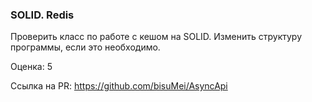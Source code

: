 ### SOLID. Redis

Проверить класс по работе с кешом на SOLID. Изменить структуру программы, если это необходимо.

Оценка: 5

Ссылка на PR: https://github.com/bisuMei/AsyncApi
